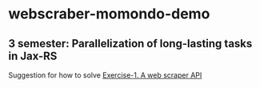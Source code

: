 # webscraber-momondo-demo

## 3 semester: Parallelization of long-lasting tasks in Jax-RS

Suggestion for how to solve [Exercise-1. A web scraper API](https://docs.google.com/document/d/1RnIgnyc_1eCS1PzqXtWstm2EPLV5coruQvR2FU07G-g/edit?usp=sharing)
